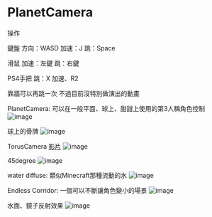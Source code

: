 # PlanetCamera
操作

鍵盤
方向：WASD
加速：J
跳：Space

滑鼠
加速：左鍵
跳：右鍵

PS4手把
跳：X
加速、R2

靠牆可以再跳一次
不過目前沒特別做演出的動畫

PlanetCamera:
可以在一般平面、球上、甜甜上使用的第3人稱角色控制
![image](https://lh3.googleusercontent.com/nt7i0n9lCrNy05ULIBpN3ywYXGwDDCDN8ZIF5D91FpG35aDvMdT117_RYqU96vFAZoX5hxPI2W21q9VoDSuF6Pl45iB4w40VtREOWd9RF3IzY4hC8pb4G7igi33m8Z4YdSFyL4_70ZLuiem_F9aFNFJbxbrHdRtZ_4-5jFLyaiYwrxeK7wNkrypQCZ3BvPpL-UhMAQWr3C6lEQm0Lvw61H03FimQgscCsiySjFdexgvIRy-VwJpN4w4xDx6ekNKCFp6MairzmIsCC4COtS0dl_rlA-hlmiKvT2kr0vApTlb4Uaq2CTK0fHazHUgERUjYk2fYX17Fs7XjcezC_j6Imij59ZRqqDZ09g0XB4PPn50YczZylJdrTnNGmOX3cuNeKCVGs7aoKrDQbhMYbUDM5lpNBWReq1zj4R7oVSM68kaOPTKtLO0chsdZ0xxpE26cBMV7f9lB8PKhVICuwiqtzZxx2-cVOywPOe_2Odup14uW90ZqYbXWVGcDB1qU_CkZfS7iVZpGxGxfCWUcQsIfB7crL_jJy5HDGfPOUkKMJ6NhJ90XyRaap8jmuNlP3TpPrHfggCsLikk4erHKjhxWdZcf92GU1tTQYgJppOyWV7MCQj9r0n0pOt6DN6K1ps71rZY8JoROV5-GXaxNIZWpHlb6oTu1iKcQSg=w897-h502-no)

球上的骨牌
![image](https://lh3.googleusercontent.com/pw/AM-JKLXeGxfuJotNeC8gt4QTfjUHynJ5mQPBbsZPs7wYf0aneLoVgdMh5NLP7wqSebg13nffxk159UTdSdyygFt-0xNOszaFHCRyNuZ_L-YHsoA71UzDYISglJ14HRZ7FZ7hIRMAhTsfSTF5mT9wQ7X29aNeVA=w1124-h611-no?authuser=0)

TorusCamera [影片](https://youtu.be/M-csUSIIFmk)
![image](https://lh3.googleusercontent.com/3ovHouFrm2CdaR320Rww2HTDa2Yt7mvuaVjAj6EbFSklL40JOhPvZ2liMm28LDTm1g8NjQpH__X_IXzoJ2_ZD5I1T3xi7WAE8sKjjyUgz4-Mg4vV2WJbLkuEMh2GJG8Ss8g5XZRijjA5s-_DqgabPXcPK3kraSuZTPSU8_TELl53L_GXEZ8VQhYn_fuoo_cmJ33AYiv45aOmq5ljOcQD--MTGax6sjnYzdXFnKCSRbExhHeyBh_QMaJimohCNsVpbCc4I3FmXI-w8-OgeTrCk4vmxwvREwVdKgq6wQGnyayu-fVlOyJhMnAFvTqkMVPVhz7HQVExx4cnSejtK8FOOCfFYc-GvxIh-lFTrGTD9MSr-mDGQY2jWIMHPfPNktnIaoXQLQEEDMBOERIdhaVSVN2R5ychJ76M4wIOTU_GXdgVNM2EbPwYi5GsRi84IB_lOd6avB8NZEtC7kb_Zi2xlO0WJ-yc0bF58TkZg9vv-w3w7q4Mztr8OwHRgsmnAgizinimMznYkRIVW5G8GVpbDBC0PDc_H_cWAZoZzcGgJTOIn4GUlj2oqHTwsF0ahCHYRcfARBVlOESjO6hg2qb3SKfok-4opesd4ATypjkpsm4izp8gULUQVQApOJkDRUl0iwFMJZwIpXSgPpczm0nufLq_D5dnWtnI_A=w894-h425-no)

45degree
![image](https://lh3.googleusercontent.com/sCsx_Kf2zGuBw-40D8ROd8gsinKoNBmCXWvtttpzkKM2Hvy_b35dqoX-Cky3kLNVTF61osKhtcbds4HK2WUxxecuUaPnCmJmOCaHDZRNaMGX9mxVslUvLQlxc5lLXKm051uFaFv1GUaZvyGoth4EuqZg26W-4GvtoeJEReH1sSYjZTHhAKMhHrfb3V6boZ1fvA108z28GWfapJCgGTHnaXt7aOHa18cP4qw5wNhNWHzRLk5hlXeGnw5dAUs7PW8ju9ek4JLbh8mdt14n1rCNf4RRjRIRpoRtEsX-i9eFiCI1wUuSm7cZLt76KEK4wVrSEQdgkoq-kr8y3Q16UMPKJnj1alztPd4DL1A1VLpfTTf-IfSlwf-FTrdHI9k6ZZiwozum6SpK2syJPK19Mx_Q-lVxuJpO-1de1aNFlY9oaisuGbp1NQuqCminTeyV1DTKWj6S8ZX1c1PJvgmhQBWs1pu3BZsEVW9xFREfJOJE41fvpWCB_72uSugpKPmnUY0t4Z9YL3TFKdbRC6HW6ElqW26bolq9xNPA02Sh4RfFmgvCQbh2TqcJSZBYDXQY-9oc8fe7ZLWmOmUsMgnY-hlC-H8Du-oxdjA_1Q70iTCgin_s9tmJYmtprkmdl-BZl1tx8-AnHvgTR__iF04igWTO19jJ5q3pcLrmYQ=w890-h451-no)

water diffuse:
類似Minecraft那種流動的水
![image](https://lh3.googleusercontent.com/w_FB5nrQ9y29BGQhe1CakGeK9VAkGP3OQXe55NULjB2zMtIQmCfwDF1JPDapj6-qNW8LW_R0keHIC6F_eIxSVhzKY4fZNMy-pOb0NxQUtn2hB0SOwQGvyo9Le-KFd81l1A1VvJTnY2n6C3y8r_GpWFhrpfS9rtpoX4__cj1TQicszlA6xvnzZVXPbbxk-UNwdZHk-O6uwHfoGeCgA3xfap1-vpME6lZ0o0INCRoWJnjTXTM6amfTP-dJqWSPNbkakrp0nxbWhfXAM6PFtOi5TTR55v_biGQWen-Be1gz7tnTw7YNw_LM0Y2Nvq41KkF4IPqmhAfIT2YaS9KXBW8yBunm1iKgjKIc5njkBv8flsz63XNQcbFqHwQMYejNR6keqBFV05aIrNpbS74-QGsnoAz4yPlw692z-G3VBfvP9w90uMU9IkBsAUUlRiTUZnQ8KO8BSd10ePlwBl6nnpXRN4tESoPwPH3xm9eNVHNsQloC-Q-82EP65FQe5LcjKC2r7wfYaxS5qJdoTPjid509BQz30WRv-omYFYamIA4yq6YmNIVFB6Vpu1AgQc2DmyZ0Vb5nrTUj-6XfG_7Wd2hZTzWGfB2MmZMkC78bJde8Gkaunnewpxe5vGnKnsCoq6Qc05ZZGPUh-IaUZne5d8FQWI08vNZoejDijA=w889-h491-no)

Endless Corridor:
一個可以不斷讓角色變小的場景
![image](https://lh3.googleusercontent.com/roBpk21Fbxbf07b4wV8w5GoJvqnGrcX589WWvSvYX-quw1ei741WtHPqBcIZCn9BX_aSLjlXA74EPaIpry-GZRvtPKHrHiFq3zTXBavuggvY558K8qUVKTS-2gB-eIVW00VRqkUzcgI7Sb6qYK0AQDZtyZZVi4XE0JcxAG6V1YJcGiwxQncIt140In_zXBVOYs9QMaOqZuLIZpXVClQQK3sTMziVkkGTJtB5Ji6Pie8zkC_YTD4bIqP8oMFpHsD_3v4diCjwEaTZWksC2BXC2FHQVdnrFPj3uUmvAqkd-iD_sPQeEvCeP-BfXoQk-TJZPkgKt4ZnCNGd51YB6o-on79Hmj674ZsugfVaSERu4gfY77VCcu9lQ8uOOo-fioysYCXvU_Y6NGJ9RNP6sB7k555_BMJZmJTypy3QVMSbBzXS78YZZ6_2OVW3zB5YLfHtgLNFLGLqDM_-Qwy2IUY-oWh_kYPYYLJnQVjvrqe4LMm7s90bBQ20VX2yfe3JCgC11Foh_Fc0OWsri0l9p2lFJgvIoEhPwMuxYwPCbycdoAK5w883N8HZ25Z6HkccHJdWA1sOzCb_IIH1H36lSKslO1px8Y787aDNLgQst04JTkwkNYZ6gCltDcCwpNwzvwu9RmyLUz8v_qwQiJv9zJwXmebGzV63u-uqOA=w889-h496-no)

水面、鏡子反射效果
![image](https://lh3.googleusercontent.com/pw/AM-JKLXuln8OT7SiLYoMhHVutoqL1-ooHbekn_4q92QNZ1SvlBd3nMyqvnPXqfnjUiLK25aIGBRku2sqKi9Mlt3hPxqHjJyxM2tin8snNgnceXHFxCMlsGXSp1VrXpfgX_3eDkWToa1KssiEXSrR6n32r8wujg=w1123-h629-no?authuser=0)
